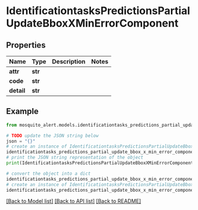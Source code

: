 # IdentificationtasksPredictionsPartialUpdateBboxXMinErrorComponent


## Properties

Name | Type | Description | Notes
------------ | ------------- | ------------- | -------------
**attr** | **str** |  | 
**code** | **str** |  | 
**detail** | **str** |  | 

## Example

```python
from mosquito_alert.models.identificationtasks_predictions_partial_update_bbox_x_min_error_component import IdentificationtasksPredictionsPartialUpdateBboxXMinErrorComponent

# TODO update the JSON string below
json = "{}"
# create an instance of IdentificationtasksPredictionsPartialUpdateBboxXMinErrorComponent from a JSON string
identificationtasks_predictions_partial_update_bbox_x_min_error_component_instance = IdentificationtasksPredictionsPartialUpdateBboxXMinErrorComponent.from_json(json)
# print the JSON string representation of the object
print(IdentificationtasksPredictionsPartialUpdateBboxXMinErrorComponent.to_json())

# convert the object into a dict
identificationtasks_predictions_partial_update_bbox_x_min_error_component_dict = identificationtasks_predictions_partial_update_bbox_x_min_error_component_instance.to_dict()
# create an instance of IdentificationtasksPredictionsPartialUpdateBboxXMinErrorComponent from a dict
identificationtasks_predictions_partial_update_bbox_x_min_error_component_from_dict = IdentificationtasksPredictionsPartialUpdateBboxXMinErrorComponent.from_dict(identificationtasks_predictions_partial_update_bbox_x_min_error_component_dict)
```
[[Back to Model list]](../README.md#documentation-for-models) [[Back to API list]](../README.md#documentation-for-api-endpoints) [[Back to README]](../README.md)


